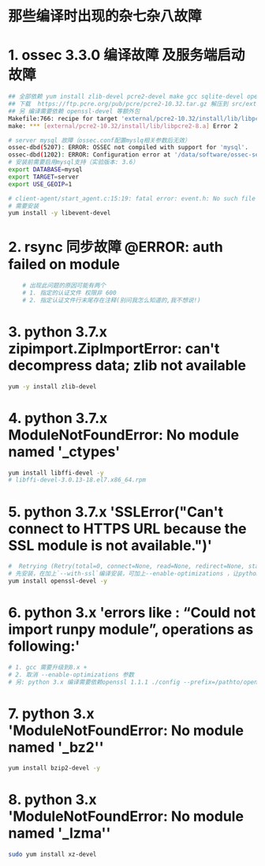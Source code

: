 # 那些编译时出现的杂七杂八故障

# 1. ossec 3.3.0 编译故障 及服务端启动故障
```bash
## 全部依赖 yum install zlib-devel pcre2-devel make gcc sqlite-devel openssl-devel libevent-devel systemd-devel
## 下载  https://ftp.pcre.org/pub/pcre/pcre2-10.32.tar.gz 解压到 src/external 中 或者安装 pcre2-devel
## 另 编译需要依赖 openssl-devel 等额外包 
Makefile:766: recipe for target 'external/pcre2-10.32/install/lib/libpcre2-8.a' failed
make: *** [external/pcre2-10.32/install/lib/libpcre2-8.a] Error 2

# server mysql 故障（ossec.conf配置myslq相关参数后无效）
ossec-dbd(5207): ERROR: OSSEC not compiled with support for 'mysql'.
ossec-dbd(1202): ERROR: Configuration error at '/data/software/ossec-server/etc/ossec.conf'. Exiting.
# 安装前需要启用mysql支持（实验版本: 3.6）
export DATABASE=mysql 
export TARGET=server 
export USE_GEOIP=1 

# client-agent/start_agent.c:15:19: fatal error: event.h: No such file or directory
# 需要安装 
yum install -y libevent-devel
```

# 2. rsync 同步故障 @ERROR: auth failed on module 
```bash
    # 出现此问题的原因可能有两个 
    # 1. 指定的认证文件 权限非 600 
    # 2. 指定认证文件行末尾存在注释(别问我怎么知道的,我不想说!) 
```

# 3. python 3.7.x zipimport.ZipImportError: can't decompress data; zlib not available
```bash
yum -y install zlib-devel 
```

# 4. python 3.7.x  ModuleNotFoundError: No module named '_ctypes'
```bash
yum install libffi-devel -y
# libffi-devel-3.0.13-18.el7.x86_64.rpm
```

# 5. python 3.7.x 'SSLError("Can't connect to HTTPS URL because the SSL module is not available.")'
```bash
#  Retrying (Retry(total=0, connect=None, read=None, redirect=None, status=None)) after connection broken by 'SSLError("Can't connect to HTTPS URL because the SSL module is not available.")': /simple/request/
# 先安装，在加上`--with-ssl`编译安装，可加上--enable-optimizations ，让python运行得更快
yum install openssl-devel -y
```

# 6. python 3.x 'errors like : “Could not import runpy module”, operations as following:'
```bash
# 1. gcc 需要升级到8.x + 
# 2. 取消 --enable-optimizations 参数 
# 另: python 3.x 编译需要依赖openssl 1.1.1 ./config --prefix=/pathto/openssl && make && make install
```

# 7. python 3.x 'ModuleNotFoundError: No module named '_bz2''
```bash
yum install bzip2-devel -y
```

# 8. python 3.x 'ModuleNotFoundError: No module named '_lzma''
```bash
sudo yum install xz-devel
```
